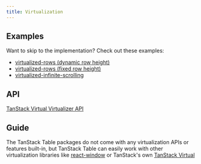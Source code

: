 ```yaml
---
title: Virtualization
---
```


## Examples

Want to skip to the implementation? Check out these examples:

- [virtualized-rows (dynamic row height)](../examples/react/virtualized-rows)
- [virtualized-rows (fixed row height)](../../../../virtual/v3/docs/examples/react/table)
- [virtualized-infinite-scrolling](../examples/react/virtualized-infinite-scrolling)

## API

[TanStack Virtual Virtualizer API](../../../../virtual/v3/docs/api/virtualizer)

## Guide

The TanStack Table packages do not come with any virtualization APIs or features built-in, but TanStack Table can easily work with other virtualization libraries like [react-window](https://www.npmjs.com/package/react-window) or TanStack's own [TanStack Virtual](https://tanstack.com/virtual/v3)
